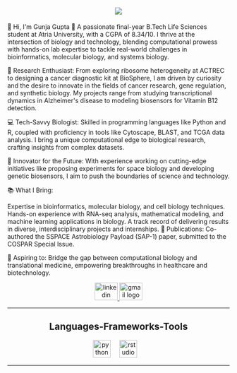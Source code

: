 <h1 align="center">
    <img src="https://readme-typing-svg.herokuapp.com/?font=Righteous&size=35&center=true&vCenter=true&width=1000&height=70&duration=4000&lines=Hello!+👋;+I'm+Gunja!" />
</h1>

👋 Hi, I'm Gunja Gupta
🌱 A passionate final-year B.Tech Life Sciences student at Atria University, with a CGPA of 8.34/10. I thrive at the intersection of biology and technology, blending computational prowess with hands-on lab expertise to tackle real-world challenges in bioinformatics, molecular biology, and systems biology.

🔬 Research Enthusiast: From exploring ribosome heterogeneity at ACTREC to designing a cancer diagnostic kit at BioSphere, I am driven by curiosity and the desire to innovate in the fields of cancer research, gene regulation, and synthetic biology. My projects range from studying transcriptional dynamics in Alzheimer's disease to modeling biosensors for Vitamin B12 detection.

💻 Tech-Savvy Biologist: Skilled in programming languages like Python and R, coupled with proficiency in tools like Cytoscape, BLAST, and TCGA data analysis. I bring a unique computational edge to biological research, crafting insights from complex datasets.

🌌 Innovator for the Future: With experience working on cutting-edge initiatives like proposing experiments for space biology and developing genetic biosensors, I aim to push the boundaries of science and technology.

📚 What I Bring:

Expertise in bioinformatics, molecular biology, and cell biology techniques.
Hands-on experience with RNA-seq analysis, mathematical modeling, and machine learning applications in biology.
A track record of delivering results in diverse, interdisciplinary projects and internships.
📖 Publications: Co-authored the SSPACE Astrobiology Payload (SAP-1) paper, submitted to the COSPAR Special Issue.

🚀 Aspiring to: Bridge the gap between computational biology and translational medicine, empowering breakthroughs in healthcare and biotechnology.

<div style="text-align: center;">
  <a href="https://www.linkedin.com/in/gunja-gupta2502/" target="_blank">
    <img src="https://raw.githubusercontent.com/maurodesouza/profile-readme-generator/master/src/assets/icons/social/linkedin/default.svg" width="52" height="40" alt="linkedin logo" />
  </a>
  <a href="mailto:gunja.g@atriauniversity.edu.in" target="_blank">
    <img src="https://raw.githubusercontent.com/maurodesouza/profile-readme-generator/master/src/assets/icons/social/gmail/default.svg" width="52" height="40" alt="gmail logo" />
  </a>
</div>

---
<h2 align="center">Languages-Frameworks-Tools</h2>
<div align="center">
  <img src="https://cdn.jsdelivr.net/gh/devicons/devicon/icons/python/python-original.svg" height="40" alt="python logo"  />
  <img width="12" />
  <img src="https://cdn.jsdelivr.net/gh/devicons/devicon/icons/rstudio/rstudio-original.svg" height="40" alt="rstudio logo"  />
  <img width="12" />
</div>

---
